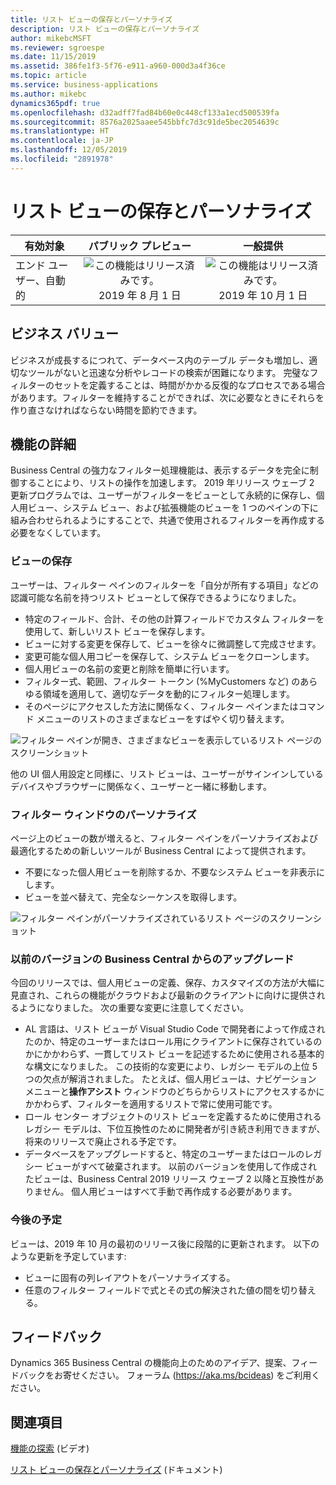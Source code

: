 ```yaml
---
title: リスト ビューの保存とパーソナライズ
description: リスト ビューの保存とパーソナライズ
author: mikebcMSFT
ms.reviewer: sgroespe
ms.date: 11/15/2019
ms.assetid: 386fe1f3-5f76-e911-a960-000d3a4f36ce
ms.topic: article
ms.service: business-applications
ms.author: mikebc
dynamics365pdf: true
ms.openlocfilehash: d32adff7fad84b60e0c448cf133a1ecd500539fa
ms.sourcegitcommit: 8576a2025aaee545bbfc7d3c91de5bec2054639c
ms.translationtype: HT
ms.contentlocale: ja-JP
ms.lasthandoff: 12/05/2019
ms.locfileid: "2891978"
---
```

# <a name="save-and-personalize-list-views"></a>リスト ビューの保存とパーソナライズ


| 有効対象    |  パブリック プレビュー | 一般提供 | 
| ---------- | :----------: |:----------: |
|エンド ユーザー、自動的|![この機能はリリース済みです。](/dynamics365-release-plan/media/green-checkmark.png "この機能はリリース済みです。") 2019 年 8 月 1 日| ![この機能はリリース済みです。](/dynamics365-release-plan/media/green-checkmark.png "この機能はリリース済みです。") 2019 年 10 月 1 日|


## <a name="business-value"></a>ビジネス バリュー
<!-- bv start -->
ビジネスが成長するにつれて、データベース内のテーブル データも増加し、適切なツールがないと迅速な分析やレコードの検索が困難になります。 完璧なフィルターのセットを定義することは、時間がかかる反復的なプロセスである場合があります。フィルターを維持することができれば、次に必要なときにそれらを作り直さなければならない時間を節約できます。
<!-- bv end -->



## <a name="feature-details"></a>機能の詳細
<!--feature detail start -->
Business Central の強力なフィルター処理機能は、表示するデータを完全に制御することにより、リストの操作を加速します。 2019 年リリース ウェーブ 2 更新プログラムでは、ユーザーがフィルターをビューとして永続的に保存し、個人用ビュー、システム ビュー、および拡張機能のビューを 1 つのペインの下に組み合わせられるようにすることで、共通で使用されるフィルターを再作成する必要をなくしています。

### <a name="saving-a-view"></a>ビューの保存
ユーザーは、フィルター ペインのフィルターを「自分が所有する項目」などの認識可能な名前を持つリスト ビューとして保存できるようになりました。

- 特定のフィールド、合計、その他の計算フィールドでカスタム フィルターを使用して、新しいリスト ビューを保存します。
- ビューに対する変更を保存して、ビューを徐々に微調整して完成させます。
- 変更可能な個人用コピーを保存して、システム ビューをクローンします。
- 個人用ビューの名前の変更と削除を簡単に行います。
- フィルター式、範囲、フィルター トークン (%MyCustomers など) のあらゆる領域を適用して、適切なデータを動的にフィルター処理します。
- そのページにアクセスした方法に関係なく、フィルター ペインまたはコマンド メニューのリストのさまざまなビューをすばやく切り替えます。

![フィルター ペインが開き、さまざまなビューを表示しているリスト ページのスクリーンショット](media/save-views-3000x2000.png "フィルター ペインが開き、さまざまなビューを表示しているリスト ページのスクリーンショット")

<!-- Picture 1 -->
他の UI 個人用設定と同様に、リスト ビューは、ユーザーがサインインしているデバイスやブラウザーに関係なく、ユーザーと一緒に移動します。

### <a name="personalizing-the-filter-pane"></a>フィルター ウィンドウのパーソナライズ
ページ上のビューの数が増えると、フィルター ペインをパーソナライズおよび最適化するための新しいツールが Business Central によって提供されます。

- 不要になった個人用ビューを削除するか、不要なシステム ビューを非表示にします。
- ビューを並べ替えて、完全なシーケンスを取得します。

![フィルター ペインがパーソナライズされているリスト ページのスクリーンショット](media/view-personalization-3000x2000.png "フィルター ペインがパーソナライズされているリスト ページのスクリーンショット")
<!-- Picture 2 -->

### <a name="upgrading-from-an-earlier-version-of-business-central"></a>以前のバージョンの Business Central からのアップグレード
今回のリリースでは、個人用ビューの定義、保存、カスタマイズの方法が大幅に見直され、これらの機能がクラウドおよび最新のクライアントに向けに提供されるようになりました。 次の重要な変更に注意してください。

- AL 言語は、リスト ビューが Visual Studio Code で開発者によって作成されたのか、特定のユーザーまたはロール用にクライアントに保存されているのかにかかわらず、一貫してリスト ビューを記述するために使用される基本的な構文になりました。 この技術的な変更により、レガシー モデルの上位 5 つの欠点が解消されました。 たとえば、個人用ビューは、ナビゲーション メニューと**操作アシスト** ウィンドウのどちらからリストにアクセスするかにかかわらず、フィルターを適用するリストで常に使用可能です。
- ロール センター オブジェクトのリスト ビューを定義するために使用されるレガシー モデルは、下位互換性のために開発者が引き続き利用できますが、将来のリリースで廃止される予定です。
- データベースをアップグレードすると、特定のユーザーまたはロールのレガシー ビューがすべて破棄されます。 以前のバージョンを使用して作成されたビューは、Business Central 2019 リリース ウェーブ 2 以降と互換性がありません。 個人用ビューはすべて手動で再作成する必要があります。

### <a name="more-to-come"></a>今後の予定
ビューは、2019 年 10 月の最初のリリース後に段階的に更新されます。 以下のような更新を予定しています:

- ビューに固有の列レイアウトをパーソナライズする。
- 任意のフィルター フィールドで式とその式の解決された値の間を切り替える。
<!--feature detail end -->






## <a name="tell-us-what-you-think"></a>フィードバック
Dynamics 365 Business Central の機能向上のためのアイデア、提案、フィードバックをお寄せください。 フォーラム (https://aka.ms/bcideas) をご利用ください。




## <a name="see-also"></a>関連項目
[機能の探索](https://aka.ms/ROGBC19RW2ROV7) (ビデオ)

[リスト ビューの保存とパーソナライズ](https://docs.microsoft.com/dynamics365/business-central/ui-views) (ドキュメント)
